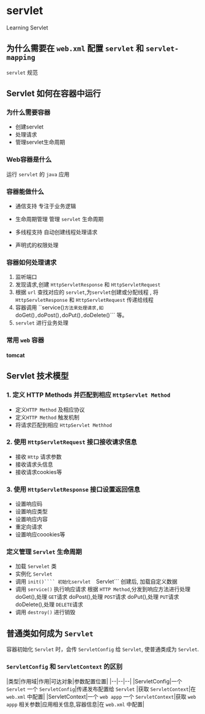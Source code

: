 # servlet
Learning Servlet

## 为什么需要在 ```web.xml``` 配置 ```servlet``` 和 ```servlet-mapping```
```servlet``` 规范

## Servlet 如何在容器中运行
### 为什么需要容器
- 创建servlet
- 处理请求
- 管理servlet生命周期

### Web容器是什么
运行 ```servlet``` 的 ```java``` 应用


### 容器能做什么
- 通信支持
专注于业务逻辑

- 生命周期管理
管理 ```servlet``` 生命周期

- 多线程支持
自动创建线程处理请求

- 声明式的权限处理

### 容器如何处理请求
1. 监听端口
2. 发现请求,创建 ```HttpServletResponse``` 和 ```HttpServletRequest```
3. 根据 ```url``` 查找对应的 ```servlet```,为```servlet```创建或分配线程 , 将```HttpServletResponse``` 和 ```HttpServletRequest``` 传递给线程
4. 容器调用 ``service()``` 方法来处理请求,如 ```doGet()```,```doPost()```,```doPut()```,```doDelete()``` 等。
5. ```servlet``` 进行业务处理

### 常用 ```web``` 容器
#### tomcat

## Servlet 技术模型

### 1. 定义 HTTP Methods 并匹配到相应 ```HttpServlet Method```
- 定义```HTTP Method``` 及相应协议
- 定义```HTTP Method``` 触发机制 
- 将请求匹配到相应 ```HttpServlet Methhod```

### 2. 使用 ```HttpServletRequest``` 接口接收请求信息 
- 接收 ```Http``` 请求参数
- 接收请求头信息
- 接收请求cookies等

### 3. 使用 ```HttpServletResponse``` 接口设置返回信息
- 设置响应码
- 设置响应类型
- 设置响应内容
- 重定向请求
- 设置响应coookies等

### 定义管理 ```Servlet``` 生命周期
- 加载 ```Servelet``` 类
- 实例化 ```Servlet```
- 调用 ```init()```` 初始化servlet 
```Servlet``` 创建后, 加载自定义数据
- 调用 ```service()``` 执行响应请求
根据 ```HTTP Method```,分发到响应方法进行处理
doGet(),处理 ```GET```请求
doPost(),处理 ```POST```请求
doPut(),处理 ```PUT```请求
doDelete(),处理 ```DELETE```请求
- 调用 ```destroy()``` 进行销毁

## 普通类如何成为 ```Servlet``` 
容器初始化 ```Servlet``` 时，会传 ```ServletConfig``` 给 ```Servlet```, 使普通类成为 ```Servlet```.

### ```ServletConfig``` 和 ```ServletContext``` 的区别

|类型|作用域|作用|可达对象|参数配置位置|
|--|--|--|
|ServletConfig|一个 ```Servlet``` 一个 ```ServletConfig```|传递发布配置给 ```Servlet``` |获取 ```ServletContext```|在 ```web.xml``` 中配置|
|ServletContext|一个 ```web appp``` 一个 ```ServletContext```|获取 ```web appp``` 相关参数|应用相关信息,容器信息|在 ```web.xml``` 中配置|

